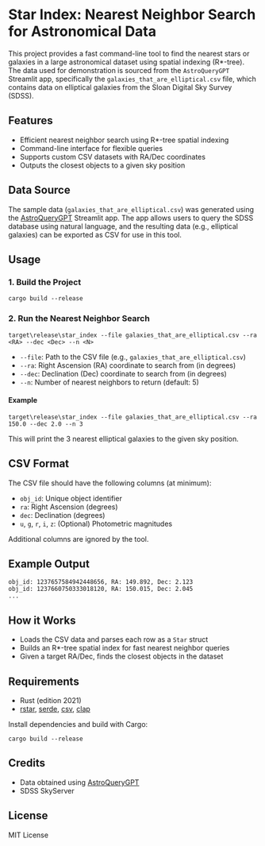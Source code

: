 # Star Index: Nearest Neighbor Search for Astronomical Data

This project provides a fast command-line tool to find the nearest stars or galaxies in a large astronomical dataset using spatial indexing (R*-tree). The data used for demonstration is sourced from the `AstroQueryGPT` Streamlit app, specifically the `galaxies_that_are_elliptical.csv` file, which contains data on elliptical galaxies from the Sloan Digital Sky Survey (SDSS).

## Features

- Efficient nearest neighbor search using R*-tree spatial indexing
- Command-line interface for flexible queries
- Supports custom CSV datasets with RA/Dec coordinates
- Outputs the closest objects to a given sky position

## Data Source

The sample data (`galaxies_that_are_elliptical.csv`) was generated using the [AstroQueryGPT](../AstroQueryGPT/) Streamlit app. The app allows users to query the SDSS database using natural language, and the resulting data (e.g., elliptical galaxies) can be exported as CSV for use in this tool.

## Usage

### 1. Build the Project

    cargo build --release

### 2. Run the Nearest Neighbor Search

    target\release\star_index --file galaxies_that_are_elliptical.csv --ra <RA> --dec <Dec> --n <N>

- `--file`: Path to the CSV file (e.g., `galaxies_that_are_elliptical.csv`)
- `--ra`: Right Ascension (RA) coordinate to search from (in degrees)
- `--dec`: Declination (Dec) coordinate to search from (in degrees)
- `--n`: Number of nearest neighbors to return (default: 5)

#### Example

    target\release\star_index --file galaxies_that_are_elliptical.csv --ra 150.0 --dec 2.0 --n 3

This will print the 3 nearest elliptical galaxies to the given sky position.

## CSV Format

The CSV file should have the following columns (at minimum):

- `obj_id`: Unique object identifier
- `ra`: Right Ascension (degrees)
- `dec`: Declination (degrees)
- `u`, `g`, `r`, `i`, `z`: (Optional) Photometric magnitudes

Additional columns are ignored by the tool.

## Example Output

    obj_id: 1237657584942448656, RA: 149.892, Dec: 2.123
    obj_id: 1237660750333018120, RA: 150.015, Dec: 2.045
    ...

## How it Works

- Loads the CSV data and parses each row as a `Star` struct
- Builds an R*-tree spatial index for fast nearest neighbor queries
- Given a target RA/Dec, finds the closest objects in the dataset

## Requirements

- Rust (edition 2021)
- [rstar](https://crates.io/crates/rstar), [serde](https://crates.io/crates/serde), [csv](https://crates.io/crates/csv), [clap](https://crates.io/crates/clap)

Install dependencies and build with Cargo:

    cargo build --release

## Credits

- Data obtained using [AstroQueryGPT](../AstroQueryGPT/)
- SDSS SkyServer

## License

MIT License
